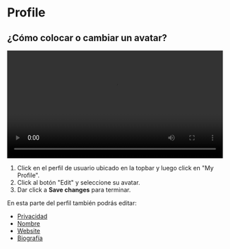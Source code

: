 # Profile

## ¿Cómo colocar o cambiar un avatar?

<video class="media-screen" width="100%" controls autoplay>
    <source src="../../src/manual/settings/profile/avatar.webm" type="video/webm">
</video>

1. Click en el perfil de usuario ubicado en la topbar y luego click en "My Profile".
2. Click al botón "Edit" y seleccione su avatar.
3. Dar click a **Save changes** para terminar.

En esta parte del perfil también podrás editar:

- [Privacidad](privacy.md)
- [Nombre](name.md)
- [Website](web.md)
- [Biografía](bio.md)
